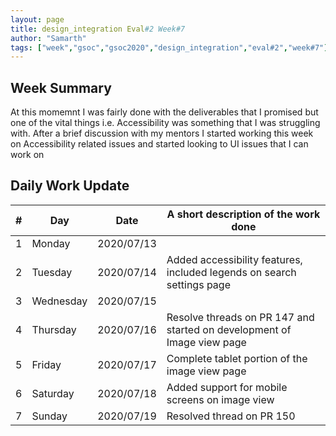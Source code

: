 ```yaml
---
layout: page
title: design_integration Eval#2 Week#7
author: "Samarth"
tags: ["week","gsoc","gsoc2020","design_integration","eval#2","week#7"]
---
```

## Week Summary

At this momemnt I was fairly done with the deliverables that I promised but one of the vital things i.e. Accessibility was something 
that I was struggling with. After a brief discussion with my mentors I started working this week on Accessibility related issues and 
started looking to UI issues that I can work on

## Daily Work Update

|\#|Day|Date|A short description of the work done|  
|---	|---	|---	|---	|  
|1   	| Monday 	|   2020/07/13	|   	|  
|2   	| Tuesday  	|   2020/07/14	| Added accessibility features, included legends on search settings page  	|  
|3   	| Wednesday  	|  2020/07/15 	|   	|  
|4   	| Thursday  	|   2020/07/16	| Resolve threads on PR 147 and started on development of Image view page 	|  
|5   	| Friday  	|   2020/07/17	| Complete tablet portion of the image view page  	|  
|6   	| Saturday  	|   2020/07/18	| Added support for mobile screens on image view |  
|7   	| Sunday  	|   2020/07/19	| Resolved thread on PR 150  	|  
